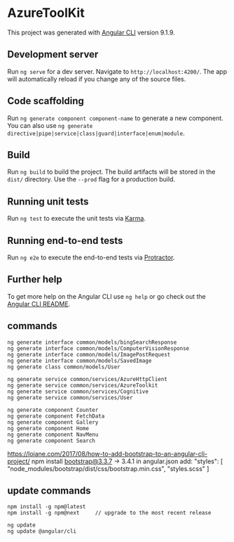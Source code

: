 # AzureToolKit

This project was generated with [Angular CLI](https://github.com/angular/angular-cli) version 9.1.9.

## Development server

Run `ng serve` for a dev server. Navigate to `http://localhost:4200/`. The app will automatically reload if you change any of the source files.

## Code scaffolding

Run `ng generate component component-name` to generate a new component. You can also use `ng generate directive|pipe|service|class|guard|interface|enum|module`.

## Build

Run `ng build` to build the project. The build artifacts will be stored in the `dist/` directory. Use the `--prod` flag for a production build.

## Running unit tests

Run `ng test` to execute the unit tests via [Karma](https://karma-runner.github.io).

## Running end-to-end tests

Run `ng e2e` to execute the end-to-end tests via [Protractor](http://www.protractortest.org/).

## Further help

To get more help on the Angular CLI use `ng help` or go check out the [Angular CLI README](https://github.com/angular/angular-cli/blob/master/README.md).

## commands

    ng generate interface common/models/bingSearchResponse
    ng generate interface common/models/ComputerVisionResponse
    ng generate interface common/models/ImagePostRequest
    ng generate interface common/models/SavedImage
    ng generate class common/models/User

    ng generate service common/services/AzureHttpClient
    ng generate service common/services/AzureToolkit
    ng generate service common/services/Cognitive
    ng generate service common/services/User

    ng generate component Counter
    ng generate component FetchData
    ng generate component Gallery
    ng generate component Home
    ng generate component NavMenu
    ng generate component Search

https://loiane.com/2017/08/how-to-add-bootstrap-to-an-angular-cli-project/
    npm install bootstrap@3.3.7 -> 3.4.1
    in angular.json add:
        "styles": [
        "node_modules/bootstrap/dist/css/bootstrap.min.css",
        "styles.scss"
        ]

## update commands
    npm install -g npm@latest
    npm install -g npm@next     // upgrade to the most recent release

    ng update
    ng update @angular/cli
